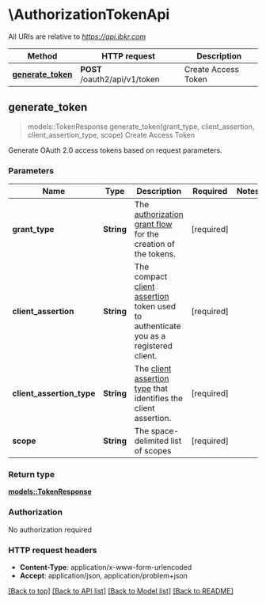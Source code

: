 # \AuthorizationTokenApi

All URIs are relative to *<https://api.ibkr.com>*

Method | HTTP request | Description
------------- | ------------- | -------------
[**generate_token**](AuthorizationTokenApi.md#generate_token) | **POST** /oauth2/api/v1/token | Create Access Token

## generate_token

> models::TokenResponse generate_token(grant_type, client_assertion, client_assertion_type, scope)
Create Access Token

Generate OAuth 2.0 access tokens based on request parameters.

### Parameters

Name | Type | Description  | Required | Notes
------------- | ------------- | ------------- | ------------- | -------------
**grant_type** | **String** | The [authorization grant flow](https://dataetracker.ietf.org/doc/html/rfc6749#section-1.3) for the creation of the tokens. | [required] |
**client_assertion** | **String** | The compact [client assertion](https://www.rfc-editor.org/rfc/rfc7521.html) token used to authenticate you as a registered client. | [required] |
**client_assertion_type** | **String** | The [client assertion type](https://www.rfc-editor.org/rfc/rfc7521.html#section-4.2) that identifies the client assertion. | [required] |
**scope** | **String** | The space-delimited list of scopes | [required] |

### Return type

[**models::TokenResponse**](TokenResponse.md)

### Authorization

No authorization required

### HTTP request headers

- **Content-Type**: application/x-www-form-urlencoded
- **Accept**: application/json, application/problem+json

[[Back to top]](#) [[Back to API list]](../README.md#documentation-for-api-endpoints) [[Back to Model list]](../README.md#documentation-for-models) [[Back to README]](../README.md)

